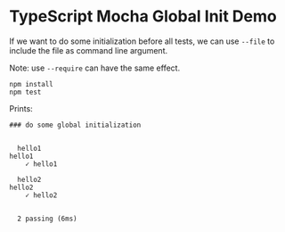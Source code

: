 TypeScript Mocha Global Init Demo
=================================

If we want to do some initialization before all tests, we can use `--file` to include the file as command line argument.

Note: use `--require` can have the same effect.

```
npm install
npm test
```

Prints:

```
### do some global initialization


  hello1
hello1
    ✓ hello1

  hello2
hello2
    ✓ hello2


  2 passing (6ms)
```
